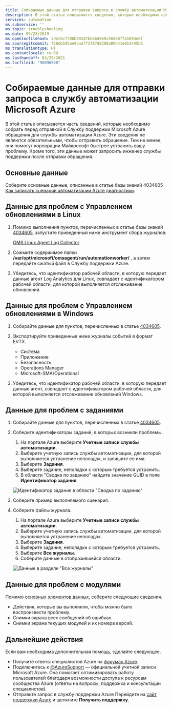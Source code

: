 ```yaml
---
title: Собираемые данные для отправки запроса в службу автоматизации Microsoft Azure | Документация Майкрософт
description: В этой статье описываются сведения, которые необходимо собрать перед отправкой в Службу поддержки Microsoft Azure обращения для службы автоматизации Azure.
services: automation
ms.subservice: ''
ms.topic: troubleshooting
ms.date: 09/23/2019
ms.openlocfilehash: 3d2c0cf780b992d7bb464969c50d60ffa5093e8f
ms.sourcegitcommit: f28ebb95ae9aaaff3f87d8388a09b41e0b3445b5
ms.translationtype: HT
ms.contentlocale: ru-RU
ms.lasthandoff: 03/29/2021
ms.locfileid: "98896568"
---
```

# <a name="data-to-collect-when-opening-a-case-for-microsoft-azure-automation"></a>Собираемые данные для отправки запроса в службу автоматизации Microsoft Azure

В этой статье описывается часть сведений, которые необходимо собрать перед отправкой в Службу поддержки Microsoft Azure обращения для службы автоматизации Azure. Эти сведения не являются обязательными, чтобы отправить обращение. Тем не менее, они помогут корпорации Майкрософт быстрее устранить вашу проблему. Кроме того, эти данные может запросить инженер службы поддержки после отправки обращения.

## <a name="basic-data"></a>Основные данные

Соберите основные данные, описанные в статье базы знаний 4034605 [Как записать сценарий автоматизации Azure диагностики](https://support.microsoft.com/help/4034605/how-to-capture-azure-automation-scripted-diagnostics).

## <a name="data-for-update-management-issues-on-linux"></a>Данные для проблем с Управлением обновлениями в Linux

1. Помимо выполнения пунктов, перечисленных в статье базы знаний [4034605](https://support.microsoft.com/help/4034605/how-to-capture-azure-automation-scripted-diagnostics), запустите приведенный ниже инструмент сбора журналов:

   [OMS Linux Agent Log Collector](https://github.com/Microsoft/OMS-Agent-for-Linux/blob/master/tools/LogCollector/OMS_Linux_Agent_Log_Collector.md)
 
2. Сожмите содержимое папки **/var/opt/microsoft/omsagent/run/automationworker/** , а затем передайте сжатый файл в Службу поддержки Azure.
 
3. Убедитесь, что идентификатор рабочей области, в которую передает данные агент Log Analytics для Linux, совпадает с идентификатором рабочей области, для которой выполняется отслеживание обновлений.

## <a name="data-for-update-management-issues-on-windows"></a>Данные для проблем с Управлением обновлениями в Windows

1. Собирайте данные для пунктов, перечисленных в статье [4034605](https://support.microsoft.com/help/4034605/how-to-capture-azure-automation-scripted-diagnostics).

2. Экспортируйте приведенные ниже журналы событий в формат EVTX.

   * Система
   * Приложение
   * Безопасность
   * Operations Manager
   * Microsoft-SMA/Operational

3. Убедитесь, что идентификатор рабочей области, в которую передает данные агент, совпадает с идентификатором рабочей области, для которой выполняется отслеживание обновлений Windows.

## <a name="data-for-job-issues"></a>Данные для проблем с заданиями

1. Собирайте данные для пунктов, перечисленных в статье [4034605](https://support.microsoft.com/help/4034605/how-to-capture-azure-automation-scripted-diagnostics).

2. Соберите идентификаторы заданий, в которых возникли проблемы.

   1. На портале Azure выберите **Учетные записи службы автоматизации**.
   2. Выберите учетную запись службы автоматизации, для которой выполняется устранение неполадок, и запишите ее имя.
   3. Выберите **Задания**.
   4. Выберите задание, неполадки с которым требуется устранить.
   5. В области "Сводка по заданию" найдите значение GUID в поле **Идентификатор задания**.

   ![Идентификатор задания в области "Сводка по заданию"](media/collect-data-microsoft-azure-automation-case/job-summary-job-id.png)

3. Соберите пример выполняемого сценария.

4. Соберите файлы журнала.

   1. На портале Azure выберите **Учетные записи службы автоматизации**.
   2. Выберите учетную запись службы автоматизации, для которой выполняется устранение неполадок.
   3. Выберите **Задания**.
   4. Выберите задание, неполадки с которым требуется устранить.
   5. Выберите **Все журналы**.
   6. Соберите данные в отобразившейся области.

   ![Данные в разделе "Все журналы"](media/collect-data-microsoft-azure-automation-case/all-logs-data.png)

## <a name="data-for-module-issues"></a>Данные для проблем с модулями

Помимо [основных элементов данных](#basic-data), соберите следующие сведения.

* Действия, которые вы выполнили, чтобы можно было воспроизвести проблему.
* Снимки экрана всех сообщений об ошибках.
* Снимки экрана текущих модулей и их номера версий.

## <a name="next-steps"></a>Дальнейшие действия

Если вам необходима дополнительная помощь, сделайте следующее.

* Получите ответы специалистов Azure на [форумах Azure](https://azure.microsoft.com/support/forums/).
* Подключитесь к [@AzureSupport](https://twitter.com/azuresupport) — официальной учетной записи Microsoft Azure. Она помогает оптимизировать работу пользователей благодаря возможности доступа к ресурсам сообщества Azure (ответы на вопросы, поддержка и консультации специалистов).
* Отправьте запрос в службу поддержки Azure Перейдите на [сайт поддержки Azure](https://azure.microsoft.com/support/options/) и щелкните **Получить поддержку**.
